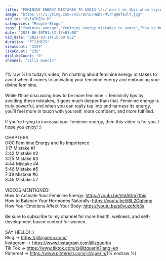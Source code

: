 ```yaml
---
title: "FEMININE ENERGY MISTAKES TO AVOID \/\/ don't do this when trying to increase your feminine energy"
image: "https:\/\/i.ytimg.com\/vi\/8xlu7HEDc-M\/hqdefault.jpg"
vid_id: "8xlu7HEDc-M"
categories: "People-Blogs"
tags: ["feminine energy","feminine energy mistakes to avoid","how to be more feminine for women"]
date: "2021-06-09T01:52:13+03:00"
vid_date: "2021-03-14T15:00:05Z"
duration: "PT11M57S"
viewcount: "3159"
likeCount: "236"
dislikeCount: "0"
channel: "Jillz Guerin"
---
```

{% raw %}In today’s video, I’m chatting about feminine energy mistakes to avoid when it comes to activating your feminine energy and embracing your divine feminine.<br /><br />While I’ll be discussing how to be more feminine + femininity tips by avoiding these mistakes, it goes much deeper than that. Feminine energy is truly powerful, and when you can really tap into and harness its energy, you’ll feel more in touch with yourself, more confident, and more fulfilled.<br /><br />If you’re trying to increase your feminine energy, then this video is for you. I hope you enjoy! :)<br /><br />CHAPTERS<br />0:00 Feminine Energy and Its Importance<br />1:17 Mistake #1<br />2:42 Mistake #2<br />3:25 Mistake #3<br />4:44 Mistake #4<br />5:46 Mistake #5<br />7:39 Mistake #6<br />8:45 Mistake #7<br /><br />VIDEOS MENTIONED:<br />How to Activate Your Feminine Energy: <a rel="nofollow" target="blank" href="https://youtu.be/ntdAGm7fbis">https://youtu.be/ntdAGm7fbis</a><br />How to Balance Your Hormones Naturally: <a rel="nofollow" target="blank" href="https://youtu.be/jiBL2Cqfcmg">https://youtu.be/jiBL2Cqfcmg</a><br />How Your Emotions Affect Your Body: <a rel="nofollow" target="blank" href="https://youtu.be/e8vuzofdh3s">https://youtu.be/e8vuzofdh3s</a><br /><br />Be sure to subscribe to my channel for more health, wellness, and self-development based content for women.<br /><br />SAY HELLO! :)<br />Blog → <a rel="nofollow" target="blank" href="https://jillzguerin.com/">https://jillzguerin.com/</a><br />Instagram → <a rel="nofollow" target="blank" href="https://www.instagram.com/jillzguerin/">https://www.instagram.com/jillzguerin/</a><br />Tik Tok → <a rel="nofollow" target="blank" href="https://www.tiktok.com/@jillzguerin?lang=en">https://www.tiktok.com/@jillzguerin?lang=en</a><br />Pinterest → <a rel="nofollow" target="blank" href="https://www.pinterest.com/jillzguerin/">https://www.pinterest.com/jillzguerin/</a>{% endraw %}

